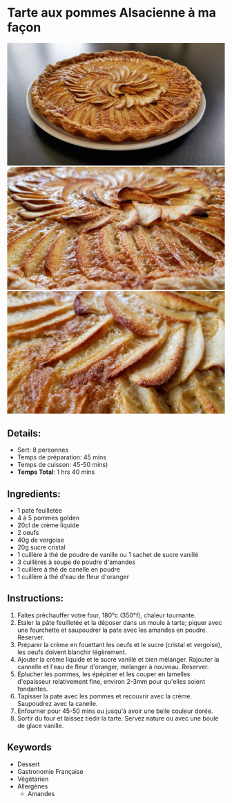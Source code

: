 # Tarte aux pommes Alsacienne à ma façon

![Tarte aux pommes Alsacienne à ma façon](https://github.com/anamorph/recettes/blob/main/photos/fr-dessert-tarte_aux_pommes_alsacienne_a_ma_facon-01.jpg?raw=true)
![Tarte aux pommes Alsacienne à ma façon](https://github.com/anamorph/recettes/blob/main/photos/fr-dessert-tarte_aux_pommes_alsacienne_a_ma_facon-02.jpg?raw=true)
![Tarte aux pommes Alsacienne à ma façon](https://github.com/anamorph/recettes/blob/main/photos/fr-dessert-tarte_aux_pommes_alsacienne_a_ma_facon-03.jpg?raw=true)

## Details:
* Sert: 8 personnes
* Temps de préparation: 45 mins
* Temps de cuisson: 45-50 mins)
* **Temps Total**: 1 hrs 40 mins

## Ingredients:
* 1 pate feuilletée
* 4 à 5 pommes golden
* 20cl de crème liquide
* 2 oeufs
* 40g de vergoise
* 20g sucre cristal
* 1 cuillère à thé de poudre de vanille ou 1 sachet de sucre vanillé
* 3 cuillères à soupe de poudre d'amandes
* 1 cuillère à thé de canelle en poudre
* 1 cuillère à thé d'eau de fleur d'oranger

## Instructions:
1. Faites préchauffer votre four, 180°c (350°f), chaleur tournante.
1. Étaler la pâte feuilletée et la déposer dans un moule à tarte; piquer avec une fourchette et saupoudrer la pate avec les amandes en poudre. Reserver.
1. Préparer la crème en fouettant les oeufs et le sucre (cristal et vergoise), les oeufs doivent blanchir légèrement.
1. Ajouter la crème liquide et le sucre vanillé et bien mélanger. Rajouter la cannelle et l'eau de fleur d'oranger, melanger à nouveau. Reserver.
1. Eplucher les pommes, les épépiner et les couper en lamelles d'epaisseur relativement fine, environ 2-3mm pour qu'elles soient fondantes.
1. Tapisser la pate avec les pommes et recouvrir avec la crème. Saupoudrez avec la canelle.
1. Enfourner pour 45-50 mins ou jusqu'à avoir une belle couleur dorée.
1. Sortir du four et laissez tiedir la tarte. Servez nature ou avec une boule de glace vanille.

## Keywords
* Dessert
* Gastronomie Française
* Végétarien
* Allergènes
  * Amandes